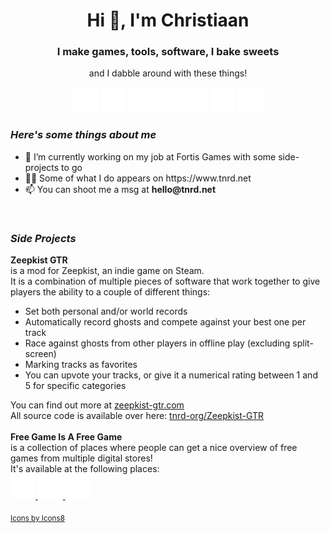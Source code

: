 <h1 align="center">Hi 👋, I'm Christiaan</h1>
<h3 align="center">I make games, tools, software, I bake sweets</h3>
<p align="center">and I dabble around with these things!</p>
<p align="center">
<picture>
  <source media="(prefers-color-scheme: dark)" srcset="android_dark.png">
  <source media="(prefers-color-scheme: light)" srcset="android_light.png">
  <img alt="android" src="android_dark.png" width="40" height="40" />
</picture>
<picture>
  <source media="(prefers-color-scheme: dark)" srcset="csharp_dark.png">
  <source media="(prefers-color-scheme: light)" srcset="csharp_light.png">
  <img alt="csharp" src="csharp_dark.png" width="40" height="40" />
</picture>
<picture>
  <source media="(prefers-color-scheme: dark)" srcset="cplusplus_dark.png">
  <source media="(prefers-color-scheme: light)" srcset="cplusplus_light.png">
  <img alt="cplusplus" src="cplusplus_dark.png" width="40" height="40" />
</picture>
<picture>
  <source media="(prefers-color-scheme: dark)" srcset="docker_dark.png">
  <source media="(prefers-color-scheme: light)" srcset="docker_light.png">
  <img alt="docker" src="docker_dark.png" width="40" height="40" />
</picture>
<picture>
  <source media="(prefers-color-scheme: dark)" srcset="git_dark.png">
  <source media="(prefers-color-scheme: light)" srcset="git_light.png">
  <img alt="git" src="git_dark.png" width="40" height="40" />
</picture>
<picture>
  <source media="(prefers-color-scheme: dark)" srcset="kotlin_dark.png">
  <source media="(prefers-color-scheme: light)" srcset="kotlin_light.png">
  <img alt="kotlin" src="kotlin_dark.png" width="40" height="40" />
</picture>
<picture>
  <source media="(prefers-color-scheme: dark)" srcset="unity_dark.png">
  <source media="(prefers-color-scheme: light)" srcset="unity_light.png">
  <img alt="unity" src="unity_dark.png" width="40" height="40" />
</picture>
</p>

<p>
    <h3><i>Here's some things about me</i></h3>
    <ul>
        <li>🔭 I’m currently working on my job at Fortis Games with some side-projects to go</li>
        <li>👨‍💻 Some of what I do appears on https://www.tnrd.net</li>
        <li>📫 You can shoot me a msg at <b>hello@tnrd.net</b></li>
    </ul>
</p>

<br>

<h3><i>Side Projects</i></h3>
<p align="left">
    <b>Zeepkist GTR</b>
    <br>
    is a mod for Zeepkist, an indie game on Steam.
    <br>
    It is a combination of multiple pieces of software that work together to give players the ability to a couple of different things:
    <br>
    <ul>
      <li>Set both personal and/or world records</li>
      <li>Automatically record ghosts and compete against your best one per track</li>
      <li>Race against ghosts from other players in offline play (excluding split-screen)</li>
      <li>Marking tracks as favorites</li>
      <li>You can upvote your tracks, or give it a numerical rating between 1 and 5 for specific categories</li>
    </ul>
    You can find out more at <a href="https://zeepkist-gtr.com/" target="blank">zeepkist-gtr.com</a>
    <br>
    All source code is available over here: <a href="https://github.com/tnrd-org/Zeepkist-GTR" target="blank">tnrd-org/Zeepkist-GTR</a>
    <br>
    <br>
    <b>Free Game Is A Free Game</b>
    <br>
    is a collection of places where people can get a nice overview of free games from multiple digital stores!
    <br>
    It's available at the following places:
    <br>
    <a href="https://freegameisafreegame.com/" target="blank">
<picture>
  <source media="(prefers-color-scheme: dark)" srcset="explorer_dark.png">
  <source media="(prefers-color-scheme: light)" srcset="explorer_light.png">
  <img alt="online" src="explorer_dark.png" width="40" height="40" />
</picture>
</a>
<a href="https://discord.gg/d5yhkn7" target="blank">
<picture>
  <source media="(prefers-color-scheme: dark)" srcset="discord_dark.png">
  <source media="(prefers-color-scheme: light)" srcset="discord_light.png">
  <img alt="discord" src="discord_dark.png" width="40" height="40" />
</picture>
</a>
<a href="https://twitter.com/fgiafg" target="blank">
<picture>
  <source media="(prefers-color-scheme: dark)" srcset="twitter_dark.png">
  <source media="(prefers-color-scheme: light)" srcset="twitter_light.png">
  <img alt="twitter" src="twitter_dark.png" width="40" height="40" />
</picture>
</a><br>
</p>

<!-- <p align="center">
    <img align="center" src="https://github-readme-stats.vercel.app/api?username=thundernerd&show_icons=true" alt="thundernerd" />
</p> -->

<!-- <p align="center">
    <a href="https://instagram.com/thundernerd" target="blank">
        <img align="center" src="https://img.icons8.com/ios/50/000000/instagram-new.png" alt="thundernerd" height="30" width="30" />
    </a>
    <a href="https://linkedin.com/in/chrusb" target="blank">
        <img align="center" src="https://img.icons8.com/ios/50/000000/linkedin.png" alt="chrusb" height="30" width="30" />
    </a>
    <a href="https://twitter.com/chrusb" target="blank">
        <img align="center" src="https://img.icons8.com/ios/50/000000/twitter.png" alt="chrusb" height="30" width="30" />
    </a>
</p> -->

<sub><a href="https://icons8.com/icon/22981/app-store">Icons by Icons8</a></sub>
